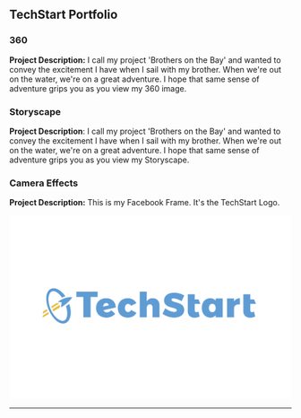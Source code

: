 ## TechStart Portfolio

### 360

**Project Description:**
I call my project 'Brothers on the Bay' and wanted to convey the excitement I have when I sail with my brother. When we're out on the water, we're on a great adventure. I hope that same sense of adventure grips you as you view my 360 image.

<script src="//vizor.io/scripts/embed.js" data-vizorurl="//vizor.io/embed/gitbritt/360-world-copy" ></script>

### Storyscape

**Project Description**:
I call my project 'Brothers on the Bay' and wanted to convey the excitement I have when I sail with my brother. When we're out on the water, we're on a great adventure. I hope that same sense of adventure grips you as you view my Storyscape.

<script src="//patches.vizor.io/scripts/embed.js" data-vizorurl="//patches.vizor.io/embed/kolsen/storyscape-project" ></script>

### Camera Effects

**Project Description:**
This is my Facebook Frame. It's the TechStart Logo. 

![filter](/Camera_Effects_Image.png)


***

